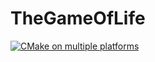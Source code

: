 # TheGameOfLife
[![CMake on multiple platforms](https://github.com/garobcsi/TheGameOfLife/actions/workflows/cmake-multi-platform.yml/badge.svg)](https://github.com/garobcsi/TheGameOfLife/actions/workflows/cmake-multi-platform.yml)
